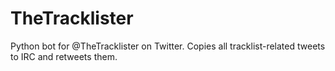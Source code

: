 TheTracklister
==============

Python bot for @TheTracklister on Twitter. Copies all tracklist-related tweets to IRC and retweets them.
